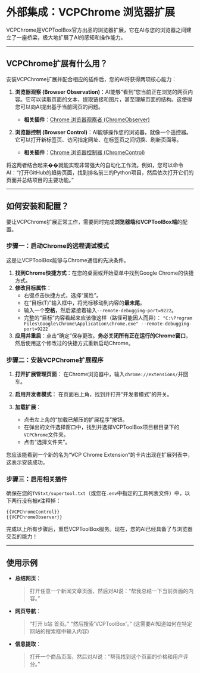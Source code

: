# 外部集成：VCPChrome 浏览器扩展

VCPChrome是VCPToolBox官方出品的浏览器扩展，它在AI与您的浏览器之间建立了一座桥梁，极大地扩展了AI的感知和操作能力。

---

## VCPChrome扩展有什么用？

安装VCPChrome扩展并配合相应的插件后，您的AI将获得两项核心能力：

1.  **浏览器观察 (Browser Observation)**：AI能够“看到”您当前正在浏览的网页内容。它可以读取页面的文本、提取链接和图片，甚至理解页面的结构。这使得您可以向AI提出基于当前网页的问题。
    *   **相关插件**：[Chrome 浏览器观察者 (ChromeObserver)](../plugins/browser-agents.md#2-chrome-浏览器观察者-chromeobserver)

2.  **浏览器控制 (Browser Control)**：AI能够操作您的浏览器，就像一个遥控器。它可以打开新标签页、访问指定网址、在标签页之间切换、刷新页面等。
    *   **相关插件**：[Chrome 浏览器控制器 (ChromeControl)](../plugins/browser-agents.md#1-chrome-浏览器控制器-chromecontrol)

将这两者结合起来��就能实现非常强大的自动化工作流。例如，您可以命令AI：“打开GitHub的趋势页面，找到排名前三的Python项目，然后依次打开它们的页面并总结项目的主要功能。”

---

## 如何安装和配置？

要让VCPChrome扩展正常工作，需要同时完成**浏览器端**和**VCPToolBox端**的配置。

### 步骤一：启动Chrome的远程调试模式

这是让VCPToolBox能够与Chrome通信的先决条件。

1.  **找到Chrome快捷方式**：在您的桌面或开始菜单中找到Google Chrome的快捷方式。
2.  **修改目标属性**：
    *   右键点击快捷方式，选择“属性”。
    *   在“目标(T)”输入框中，将光标移动到内容的**最末尾**。
    *   输入一个**空格**，然后紧接着输入`--remote-debugging-port=9222`。
    *   完整的“目标”内容看起来应该像这样（路径可能因人而异）：
        `"C:\Program Files\Google\Chrome\Application\chrome.exe" --remote-debugging-port=9222`
3.  **应用并重启**：点击“确定”保存更改。**务必关闭所有正在运行的Chrome窗口**，然后使用这个修改过的快捷方式重新启动Chrome。

### 步骤二：安装VCPChrome扩展程序

1.  **打开扩展管理页面**：
    在Chrome浏览器中，输入`chrome://extensions/`并回车。

2.  **启用开发者模式**：
    在页面右上角，找到并打开“开发者模式”的开关。

3.  **加载扩展**：
    *   点击左上角的“加载已解压的扩展程序”按钮。
    *   在弹出的文件选择窗口中，找到并选择VCPToolBox项目根目录下的`VCPChrome`文件夹。
    *   点击“选择文件夹”。

您应该能看到一个新的名为“VCP Chrome Extension”的卡片出现在扩展列表中，这表示安装成功。

### 步骤三：启用相关插件

确保在您的`TVStxt/supertool.txt`（或您在`.env`中指定的工具列表文件）中，以下两行没有被`#`注释掉：

```
{{VCPChromeControl}}
{{VCPChromeObserver}}
```

完成以上所有步骤后，重启VCPToolBox服务。现在，您的AI已经具备了与浏览器交互的能力！

---

## 使用示例

*   **总结网页**：
    > 打开任意一个新闻文章页面，然后对AI说：“帮我总结一下当前页面的内容。”

*   **网页导航**：
    > “打开 b站 首页。”
    > “然后搜索‘VCPToolBox’。” (这需要AI知道如何在特定网站的搜索框中输入内容)

*   **信息提取**：
    > 打开一个商品页面，然后对AI说：“帮我找到这个页面的价格和用户评分。”
